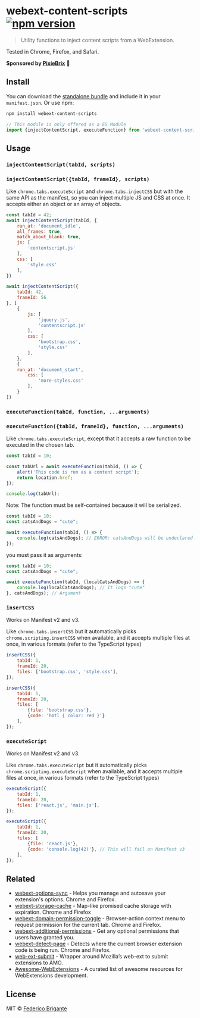 # webext-content-scripts [![npm version](https://img.shields.io/npm/v/webext-content-scripts.svg)](https://www.npmjs.com/package/webext-content-scripts)

> Utility functions to inject content scripts from a WebExtension.

Tested in Chrome, Firefox, and Safari.

**Sponsored by [PixieBrix](https://www.pixiebrix.com)** :tada:

## Install

You can download the [standalone bundle](https://bundle.fregante.com/?pkg=webext-content-scripts&name=window) and include it in your `manifest.json`. Or use npm:

```sh
npm install webext-content-scripts
```

```js
// This module is only offered as a ES Module
import {injectContentScript, executeFunction} from 'webext-content-scripts';
```

## Usage

### `injectContentScript(tabId, scripts)`
### `injectContentScript({tabId, frameId}, scripts)`

Like `chrome.tabs.executeScript` and `chrome.tabs.injectCSS` but with the same API as the manifest, so you can inject multiple JS and CSS at once. It accepts either an object or an array of objects.

```js
const tabId = 42;
await injectContentScript(tabId, {
	run_at: 'document_idle',
	all_frames: true,
	match_about_blank: true,
	js: [
		'contentscript.js'
	],
	css: [
		'style.css'
	],
})
```

```js
await injectContentScript({
	tabId: 42,
	frameId: 56
}, [
	{
		js: [
			'jquery.js',
			'contentscript.js'
		],
		css: [
			'bootstrap.css',
			'style.css'
		],
	},
	{
	run_at: 'document_start',
		css: [
			'more-styles.css'
		],
	}
])
```

### `executeFunction(tabId, function, ...arguments)`
### `executeFunction({tabId, frameId}, function, ...arguments)`

Like `chrome.tabs.executeScript`, except that it accepts a raw function to be executed in the chosen tab.

```js
const tabId = 10;

const tabUrl = await executeFunction(tabId, () => {
	alert('This code is run as a content script');
	return location.href;
});

console.log(tabUrl);
```

Note: The function must be self-contained because it will be serialized.

```js
const tabId = 10;
const catsAndDogs = "cute";

await executeFunction(tabId, () => {
	console.log(catsAndDogs); // ERROR: catsAndDogs will be undeclared and will throw an error
});
```

you must pass it as arguments:


```js
const tabId = 10;
const catsAndDogs = "cute";

await executeFunction(tabId, (localCatsAndDogs) => {
	console.log(localCatsAndDogs); // It logs "cute"
}, catsAndDogs); // Argument
```

### `insertCSS`

Works on Manifest v2 and v3.

Like `chrome.tabs.insertCSS` but it automatically picks `chrome.scripting.insertCSS` when available, and it accepts multiple files at once, in various formats (refer to the TypeScript types)

```js
insertCSS({
	tabId: 1,
	frameId: 20,
	files: ['bootstrap.css', 'style.css'],
});
```

```js
insertCSS({
	tabId: 1,
	frameId: 20,
	files: [
		{file: 'bootstrap.css'},
		{code: 'hmtl { color: red }'}
	],
});
```

### `executeScript`

Works on Manifest v2 and v3.

Like `chrome.tabs.executeScript` but it automatically picks `chrome.scripting.executeScript` when available, and it accepts multiple files at once, in various formats (refer to the TypeScript types)

```js
executeScript({
	tabId: 1,
	frameId: 20,
	files: ['react.js', 'main.js'],
});
```

```js
executeScript({
	tabId: 1,
	frameId: 20,
	files: [
		{file: 'react.js'},
		{code: 'console.log(42)'}, // This will fail on Manifest v3
	],
});
```

## Related

- [webext-options-sync](https://github.com/fregante/webext-options-sync) - Helps you manage and autosave your extension's options. Chrome and Firefox.
- [webext-storage-cache](https://github.com/fregante/webext-storage-cache) - Map-like promised cache storage with expiration. Chrome and Firefox
- [webext-domain-permission-toggle](https://github.com/fregante/webext-domain-permission-toggle) - Browser-action context menu to request permission for the current tab. Chrome and Firefox.
- [webext-additional-permissions](https://github.com/fregante/webext-additional-permissions) - Get any optional permissions that users have granted you.
- [webext-detect-page](https://github.com/fregante/webext-detect-page) - Detects where the current browser extension code is being run. Chrome and Firefox.
- [web-ext-submit](https://github.com/fregante/web-ext-submit) - Wrapper around Mozilla’s web-ext to submit extensions to AMO.
- [Awesome-WebExtensions](https://github.com/fregante/Awesome-WebExtensions) - A curated list of awesome resources for WebExtensions development.

## License

MIT © [Federico Brigante](https://fregante.com)
